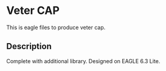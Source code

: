Veter CAP
=============

This is eagle files to produce veter cap.

Description
-------

Complete with additional library. Designed on EAGLE 6.3 Lite.

